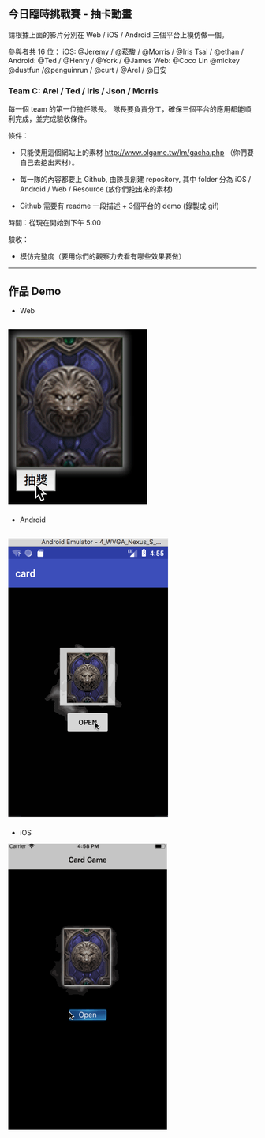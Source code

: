 ## 今日臨時挑戰賽 - 抽卡動畫

請根據上面的影片分別在 Web / iOS / Android 三個平台上模仿做一個。

參與者共 16 位：
iOS: @Jeremy / @菘駿 / @Morris / @Iris Tsai / @ethan / 
Android: @Ted / @Henry / @York / @James
Web: @Coco Lin @mickey @dustfun /@penguinrun /  @curt /  @Arel /  @日安

### Team C: Arel / Ted / Iris / Json / Morris


每一個 team 的第一位擔任隊長。
隊長要負責分工，確保三個平台的應用都能順利完成，並完成驗收條件。

條件：
- 只能使用這個網站上的素材 http://www.olgame.tw/lm/gacha.php （你們要自己去挖出素材）。

- 每一隊的內容都要上 Github, 由隊長創建 repository, 其中 folder 分為 iOS / Android / Web / Resource (放你們挖出來的素材)

- Github 需要有 readme 一段描述 + 3個平台的 demo (錄製成 gif)

時間：從現在開始到下午 5:00

驗收：
- 模仿完整度（要用你們的觀察力去看有哪些效果要做）

---
## 作品 Demo

- Web

![Alt text](card.gif)
---

- Android

![Alt text](android.gif)
---

- iOS

![Alt text](iOSDemo.gif)
